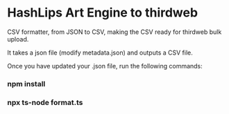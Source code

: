 # HashLips Art Engine to thirdweb

CSV formatter, from JSON to CSV, making the CSV ready for thirdweb bulk upload.

It takes a json file (modify metadata.json) and outputs a CSV file.

Once you have updated your .json file, run the following commands:

### npm install

### npx ts-node format.ts
